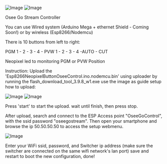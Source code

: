 ![Image](https://github.com/user-attachments/assets/00b93f89-7881-438d-a1f3-57e3f0499749)
![Image](https://github.com/VQey/OseeUdpController/blob/main/Firmware%20and%20uploader/1.png)

Osee Go Stream Controller

You can use Wired system (Arduino Mega + ethernet Shield - Coming Soon!) or by wireless (Esp8266/Nodemcu)

There is 10 buttons from left to right:

PGM 1 - 2 - 3 - 4 - PVW 1 - 2 - 3 - 4 -AUTO - CUT

Neopixel led to monitoring PGM or PVW Position

Instruction:
Upload the 'Esp8266NeopixelButtonOseeControl.ino.nodemcu.bin' using uploader by running the flash_download_tool_3.9.8_w1.exe
use the image as guide setup how to upload:


![Image](https://github.com/VQey/OseeUdpController/blob/main/Firmware%20and%20uploader/2.png)
![Image](https://github.com/VQey/OseeUdpController/blob/main/Firmware%20and%20uploader/3.png)

Press 'start' to start the upload. wait until finish, then press stop.

After upload, search and connect to the ESP Access point "OseeGoControl", with the ssid password "oseegostream".
Then open your smartphone and browse the ip 50.50.50.50 to access the setup webmenu.

![Image](https://github.com/user-attachments/assets/76383bbf-2180-41b6-bb8b-d44ce04797d5)

Enter your WiFi ssid, password, and Switcher ip address (make sure the switcher are connected on the same wifi network's lan port)
save and restart to boot the new configuration, done!
